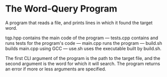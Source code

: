 # The Word-Query Program
A program that reads a file, and prints lines in which it found the target word.

tqp.hpp contains the main code of the program — tests.cpp contains and runs tests for the program's code — main.cpp runs the program — build.sh builds main.cpp using GCC — use.sh uses the executable built by build.sh.

The first CLI argument of the program is the path to the target file, and the second argument is the word for which it will search. The program returns an error if more or less arguments are specified.
